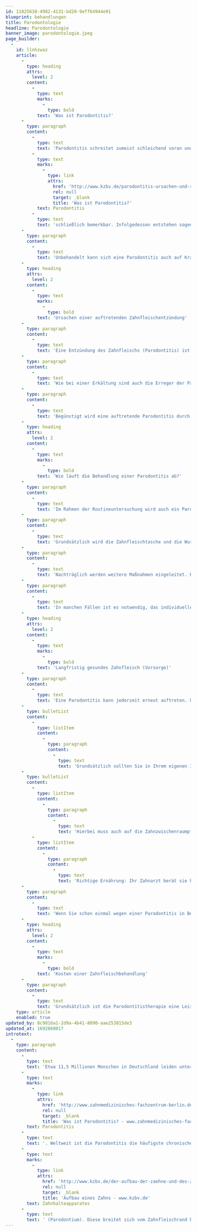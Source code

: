 ```yaml
---
id: 11025638-4982-4131-bd20-9eff64944e91
blueprint: behandlungen
title: Parodontologie
headline: Parodontologie
banner_image: parodontologie.jpeg
page_builder:
  -
    id: llnhzwaz
    article:
      -
        type: heading
        attrs:
          level: 2
        content:
          -
            type: text
            marks:
              -
                type: bold
            text: 'Was ist Parodontitis?'
      -
        type: paragraph
        content:
          -
            type: text
            text: 'Parodontitis schreitet zumeist schleichend voran und verursacht zunächst keine Schmerzen. Erst mit dem Auftreten von regelmäßigen Zahnfleischblutungen, Rötungen und Schwellungen des Zahnfleischgewebes und unangenehmem Mundgeruch macht sich eine '
          -
            type: text
            marks:
              -
                type: link
                attrs:
                  href: 'http://www.kzbv.de/parodontitis-ursachen-und-symptome.95.de.html'
                  rel: null
                  target: _blank
                  title: 'Was ist Parodontitis?'
            text: Parodontitis
          -
            type: text
            text: 'schließlich bemerkbar. Infolgedessen entstehen sogenannte Zahnfleischtaschen, die unter Umständen Sekret und Eiter absondern. Dadurch kann es zur Lockerung, Zahnwanderung und schlussendlich zum Verlust der Zähne kommen. Diese Taschen gehen einher mit Zahnfleischrückgang und empfindlichen Zahnhälsen, aber auch eine Veränderung der Zahnstellung kann die Folge sein. Eine Parodontitis kann dabei chronisch (schleichend) oder aggressiv (innerhalb von Wochen bis Monaten) voranschreiten.'
      -
        type: paragraph
        content:
          -
            type: text
            text: 'Unbehandelt kann sich eine Parodontitis auch auf Krankheiten negativ auswirken. Hierzu gehören zum Beispiel Diabetes Mellitus und Gefäßerkrankungen (Arteriosklerose).'
      -
        type: heading
        attrs:
          level: 2
        content:
          -
            type: text
            marks:
              -
                type: bold
            text: 'Ursachen einer auftretenden Zahnfleischentzündung'
      -
        type: paragraph
        content:
          -
            type: text
            text: 'Eine Entzündung des Zahnfleischs (Parodontitis) ist grundsätzlich bakteriell verursacht. Einerseits sondern diese Bakterien Giftstoffe ab, die den Zahnhalteapparat angreifen. Andererseits wird durch die körpereigene Entzündungsreaktion ein Abbau des Knochens und der anderen Bestandteile des Zahnhalteapparats beschleunigt.'
      -
        type: paragraph
        content:
          -
            type: text
            text: 'Wie bei einer Erkältung sind auch die Erreger der Parodontitis von Mensch zu Mensch übertragbar, zum Beispiel durch Trinken aus dem gleichen Glas. Daher ist es auch von Bedeutung, Ihre Familie in die Therapie mit einzubeziehen.'
      -
        type: paragraph
        content:
          -
            type: text
            text: 'Begünstigt wird eine auftretende Parodontitis durch verschiedene Faktoren. Hierzu gehören unter anderem eine mangelnde oder fehlerhafte Mundhygiene, Grunderkrankungen wie zum Beispiel Diabetes Mellitus, die Einnahme von bestimmten Medikamenten oder auch einer genetisch bedingten Bereitschaft, eine Parodontitis zu entwickeln.'
      -
        type: heading
        attrs:
          level: 2
        content:
          -
            type: text
            marks:
              -
                type: bold
            text: 'Wie läuft die Behandlung einer Parodontitis ab?'
      -
        type: paragraph
        content:
          -
            type: text
            text: 'Im Rahmen der Routineuntersuchung wird auch ein Parodontaler Screening Index (PSI) erhoben. Dieser gibt Aufschluss über das Vorliegen und den Schweregrad einer Parodontitis. Erst dann wird auf Grundlage der Testergebnisse vom behandelnden Zahnarzt festgelegt, welche Behandlungsschritte nötig sind. Bevor diese allerdings stattfinden, wird mit Ihnen ein Aufklärungsgespräch geführt, das Sie über die Notwendigkeit und Ablauf der Behandlung informiert. Sie werden dabei auch über mögliche Risiken und Folgen der geplanten Maßnahme aufgeklärt. Stimmen Sie dem Eingriff zu, wird mit der Behandlung begonnen.'
      -
        type: paragraph
        content:
          -
            type: text
            text: 'Grundsätzlich wird die Zahnfleischtasche und die Wurzeloberfläche mit speziellen Zahnreinigungsinstrumenten, sogenannten Küretten, meist unter lokaler Betäubung von bakteriellen Belägen befreit. Dadurch wird die weitere Ausbreitung des Entzündungsherds und somit der Abbau des Zahnhalteapparats vermieden. Allein durch diese Maßnahme wird der Entzündungsgrad erheblich gemindert. Je kleiner die Taschentiefe, umso eher ist es mit diesem Eingriff bereits getan. Sollte die Parodontitis stattdessen weiter fortgeschritten sein, kann auch mikrochirurgisch behandelt werden. Dabei werden die betroffenen Regionen des Zahnhalteapparats abgelöst, das entzündete Gewebe unter Sicht entfernt und unter Umständen eine Behandlung mit Antibiotika empfohlen.'
      -
        type: paragraph
        content:
          -
            type: text
            text: 'Nachträglich werden weitere Maßnahmen eingeleitet. Regelmäßige Kontrollen der Taschentiefen (Verlaufskontrollen) und unterstützende Parodontitistherapie in Form einer professionellen Zahnreinigung sind hierbei zu erwähnen.'
      -
        type: paragraph
        content:
          -
            type: text
            text: 'In manchen Fällen ist es notwendig, das individuelle Keimspektrum zu bestimmen. Dies geschieht mittels eines sogenannten DNS-Sondentests. Hierbei wird eine Papierspitze an mehreren Zähnen in die bakteriell infizierte Tasche gelegt, um Keime aufzunehmen. Diese Papierspitze wird dann in ein Untersuchungslabor geschickt, um Ihr persönliches Keimspektrum und gegebenenfalls das wirksamste Antibiotikum verabreichen zu können.'
      -
        type: heading
        attrs:
          level: 2
        content:
          -
            type: text
            marks:
              -
                type: bold
            text: 'Langfristig gesundes Zahnfleisch (Vorsorge)'
      -
        type: paragraph
        content:
          -
            type: text
            text: 'Eine Parodontitis kann jederzeit erneut auftreten. Um dieses Risiko zu mindern, sollten Sie einige wenige Dinge beachten.'
      -
        type: bulletList
        content:
          -
            type: listItem
            content:
              -
                type: paragraph
                content:
                  -
                    type: text
                    text: 'Grundsätzlich sollten Sie in Ihrem eigenen Interesse Wert auf eine gründliche häusliche Mundhygiene legen.'
      -
        type: bulletList
        content:
          -
            type: listItem
            content:
              -
                type: paragraph
                content:
                  -
                    type: text
                    text: 'Hierbei muss auch auf die Zahnzwischenraumpflege mithilfe von Zahnseide und Zahnzwischenraumbürsten achten. Mundspüllösungen können zur Gesundheit des Mundraumes ebenso beitragen, sind aber kein Ersatz für die mechanische Reinigung.'
          -
            type: listItem
            content:
              -
                type: paragraph
                content:
                  -
                    type: text
                    text: 'Richtige Ernährung: Ihr Zahnarzt berät sie hierzu individuell'
      -
        type: paragraph
        content:
          -
            type: text
            text: 'Wenn Sie schon einmal wegen einer Parodontitis in Behandlung gewesen sind, ist es wichtig, zu Ihren Kontrollterminen (ca. zwei bis vier pro Jahr) zu erscheinen, um eine erneute Entzündung des Zahnfleischs vermeiden zu können. Regelmäßige professionelle Zahnreinigungen haben sich im Nachgang bewährt um langfristig ein erneutes Aufflammen der Entzündung zu vermeiden.'
      -
        type: heading
        attrs:
          level: 2
        content:
          -
            type: text
            marks:
              -
                type: bold
            text: 'Kosten einer Zahnfleischbehandlung'
      -
        type: paragraph
        content:
          -
            type: text
            text: 'Grundsätzlich ist die Parodontitistherapie eine Leistung der gesetzlichen Krankenkasse und wird in der Regel auf Antrag auch bewilligt. Gemäß Richtlinien muss allerdings im Vorfeld eine Vorbehandlung stattfinden, die in der Regel vom Patienten selbst getragen werden muss. Diese Kosten sind abhängig von der Zahl der Zähne und dem individuellen Aufwand. Selbstverständlich werden Sie vor Beginn der Behandlung über die Höhe der Kosten informiert. Einige Krankenkassen wie z.B. die AOK plus oder die IKK übernehmen einen Teil dieser Kosten. Sprechen Sie uns einfach darauf an, wir beraten Sie gerne!'
    type: article
    enabled: true
updated_by: 8c9816a1-2d9a-4b41-8090-aae253815de3
updated_at: 1692868017
introtext:
  -
    type: paragraph
    content:
      -
        type: text
        text: 'Etwa 11,5 Millionen Menschen in Deutschland leiden unter '
      -
        type: text
        marks:
          -
            type: link
            attrs:
              href: 'http://www.zahnmedizinisches-fachzentrum-berlin.de/behandlungen/zahnfleischbehandlung'
              rel: null
              target: _blank
              title: 'Was ist Parodontitis? - www.zahnmedizinisches-fachzentrum-berlin.de'
        text: Parodontitis
      -
        type: text
        text: '. Weltweit ist die Parodontitis die häufigste chronische Erkrankung. Wer daran erkrankt ist, hat eine meist chronische Entzündung des '
      -
        type: text
        marks:
          -
            type: link
            attrs:
              href: 'http://www.kzbv.de/der-aufbau-der-zaehne-und-des-zahnhalteapparates.46.de.html'
              rel: null
              target: _blank
              title: 'Aufbau eines Zahns - www.kzbv.de'
        text: Zahnhalteapparates
      -
        type: text
        text: ' (Parodontium). Diese breitet sich vom Zahnfleischrand bis zum Zahnzement und der Wurzelhaut aus und stellt wenn sie unbehandelt bleibt eine häufige Ursache für Zahnverlust dar.'
---
```

